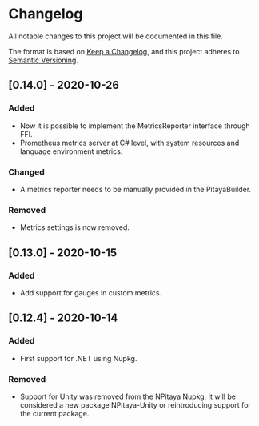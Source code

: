 # Changelog
All notable changes to this project will be documented in this file.

The format is based on [Keep a Changelog](https://keepachangelog.com/en/1.0.0/),
and this project adheres to [Semantic Versioning](https://semver.org/spec/v2.0.0.html).

## [0.14.0] - 2020-10-26
### Added
- Now it is possible to implement the MetricsReporter interface through FFI.
- Prometheus metrics server at C# level, with system resources and language environment metrics.
### Changed
- A metrics reporter needs to be manually provided in the PitayaBuilder.
### Removed
- Metrics settings is now removed.

## [0.13.0] - 2020-10-15
### Added
- Add support for gauges in custom metrics.

## [0.12.4] - 2020-10-14
### Added
- First support for .NET using Nupkg.

### Removed
- Support for Unity was removed from the NPitaya Nupkg. It will be considered a new package NPitaya-Unity or reintroducing support
for the current package.
